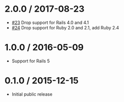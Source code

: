 # 2.0.0 / 2017-08-23

- [#23](https://github.com/gocardless/activerecord-safer_migrations/pull/23) Drop support for Rails 4.0 and 4.1
- [#24](https://github.com/gocardless/activerecord-safer_migrations/pull/24) Drop support for Ruby 2.0 and 2.1, add Ruby 2.4

# 1.0.0 / 2016-05-09

- Support for Rails 5

# 0.1.0 / 2015-12-15

- Initial public release

